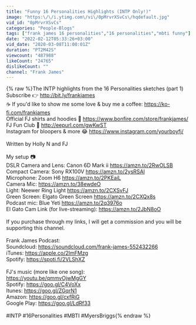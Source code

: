 ```yaml
---
title: "Funny 16 Personalities Highlights (INTP Only!)"
image: "https:\/\/i.ytimg.com\/vi\/0pMrvrXSvCs\/hqdefault.jpg"
vid_id: "0pMrvrXSvCs"
categories: "People-Blogs"
tags: ["frank james 16 personalities","16 personalities","mbti funny"]
date: "2022-02-12T05:33:26+03:00"
vid_date: "2020-03-08T11:00:01Z"
duration: "PT2M42S"
viewcount: "487988"
likeCount: "24765"
dislikeCount: ""
channel: "Frank James"
---
```

{% raw %}The INTP highlights from the 16 Personalities sketches (part 1)<br />Subscribe 👉 <a rel="nofollow" target="blank" href="http://bit.ly/frankjames">http://bit.ly/frankjames</a> <br />☕ If you'd like to show me some love &amp; buy me a coffee: <a rel="nofollow" target="blank" href="https://ko-fi.com/frankjames">https://ko-fi.com/frankjames</a> <br />Official FJ shirts and hoodies 🙌 <a rel="nofollow" target="blank" href="https://www.bonfire.com/store/frankjames/">https://www.bonfire.com/store/frankjames/</a><br />FJ Fun Club 🥳 <a rel="nofollow" target="blank" href="http://eepurl.com/gwKwST">http://eepurl.com/gwKwST</a><br />Instagram for bloopers &amp; more 😂 <a rel="nofollow" target="blank" href="https://www.instagram.com/yourboyfj/">https://www.instagram.com/yourboyfj/</a><br /><br />Written by Holly N and FJ<br /><br />My setup 📷<br />DSLR Camera and Lens: Canon 6D Mark ii <a rel="nofollow" target="blank" href="https://amzn.to/2RwOLSB">https://amzn.to/2RwOLSB</a><br />Compact Camera: Sony RX100V <a rel="nofollow" target="blank" href="https://amzn.to/2ysRSAl">https://amzn.to/2ysRSAl</a><br />Microphone: Zoom H6 <a rel="nofollow" target="blank" href="https://amzn.to/2PKEaiL">https://amzn.to/2PKEaiL</a><br />Camera Mic: <a rel="nofollow" target="blank" href="https://amzn.to/38ewdeO">https://amzn.to/38ewdeO</a><br />Light: Neewer Ring Light <a rel="nofollow" target="blank" href="https://amzn.to/2CXSvFJ">https://amzn.to/2CXSvFJ</a><br />Green Screen: Elgato Green Screen <a rel="nofollow" target="blank" href="https://amzn.to/2CXQx8s">https://amzn.to/2CXQx8s</a><br />Podcast mic: Blue Yeti <a rel="nofollow" target="blank" href="https://amzn.to/2q3976o">https://amzn.to/2q3976o</a><br />El Gato Cam Link (for live-streaming): <a rel="nofollow" target="blank" href="https://amzn.to/2JbN8oO">https://amzn.to/2JbN8oO</a><br /><br />If you purchase through my links, I will get a commission and you will be supporting this channel.<br /><br />Frank James Podcast:<br />Soundcloud: <a rel="nofollow" target="blank" href="https://soundcloud.com/frank-james-552432266">https://soundcloud.com/frank-james-552432266</a><br />iTunes: <a rel="nofollow" target="blank" href="https://apple.co/2ImFMzg">https://apple.co/2ImFMzg</a><br />Spotify: <a rel="nofollow" target="blank" href="https://spoti.fi/2VLShXZ">https://spoti.fi/2VLShXZ</a><br /><br />FJ's music (more like one song):<br /><a rel="nofollow" target="blank" href="https://youtu.be/qmmvOjwMgGY">https://youtu.be/qmmvOjwMgGY</a><br />Spotify: <a rel="nofollow" target="blank" href="https://goo.gl/C4VoXx">https://goo.gl/C4VoXx</a><br />Itunes: <a rel="nofollow" target="blank" href="https://goo.gl/ZGqrN1">https://goo.gl/ZGqrN1</a><br />Amazon: <a rel="nofollow" target="blank" href="https://goo.gl/cxfRjG">https://goo.gl/cxfRjG</a><br />Google Play: <a rel="nofollow" target="blank" href="https://goo.gl/LdRf33">https://goo.gl/LdRf33</a><br /><br />#INTP #16Personalities #MBTI #MyersBriggs{% endraw %}
